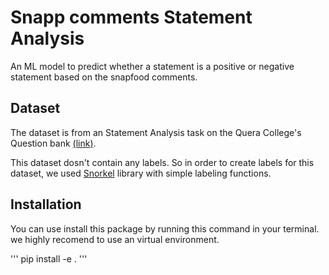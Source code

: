 # Snapp comments Statement Analysis

An ML model to predict whether a statement is a positive or negative statement based on the snapfood comments.

## Dataset 

The dataset is from an Statement Analysis task on the Quera College's Question bank [(link)](https://quera.org/problemset/125360).

This dataset dosn't contain any labels. So in order to create labels for this dataset, we used [Snorkel](https://snorkel.ai/data-labeling/) library with simple labeling functions.

## Installation
You can use install this package by running this command in your terminal. we highly recomend to use an virtual environment.

'''
pip install -e .
'''


